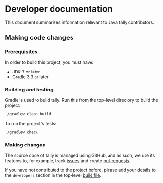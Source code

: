 # Developer documentation

This document summarizes information relevant to Java tally contributors.

## Making code changes

### Prerequisites
In order to build this project, you must have:
- JDK-7 or later
- Gradle 3.3 or later

### Building and testing
Gradle is used to build tally. Run this from the top-level directory to build the project:
```sh
./gradlew clean build
```

To run the project's tests:
```sh
./gradlew check
```

### Making changes
The source code of tally is managed using GitHub, and as such, we use its features to, for example,
track [issues](https://help.github.com/articles/about-issues/) and create
[pull requests](https://help.github.com/articles/creating-a-pull-request/). 

If you have not contributed to the project before, please add your details to the `developers`
section in the top-level [build file](build.gradle).
